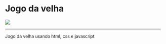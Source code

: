 # Jogo da velha

<img src="https://github.com/Miguell-J/jogo-da-velha/assets/138534658/d5e52f69-d0e6-4950-8feb-8ed47b44d69c"/>

---

Jogo da velha usando html, css e javascript
